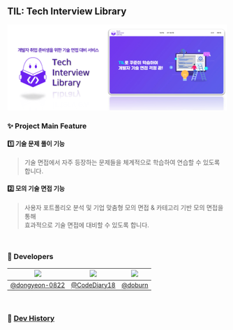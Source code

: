 ## TIL: Tech Interview Library

<img src="/assets/intro.png">

<br>

### ✨ Project Main Feature

#### 1️⃣ 기술 문제 풀이 기능

> 기술 면접에서 자주 등장하는 문제들을 체계적으로 학습하여 연습할 수 있도록 합니다.

#### 2️⃣ 모의 기술 면접 기능

> 사용자 포트폴리오 분석 및 기업 맞춤형 모의 면접 & 카테고리 기반 모의 면접을 통해  
> 효과적으로 기술 면접에 대비할 수 있도록 합니다.

<br>

### 🌵 Developers

| <img src="https://avatars.githubusercontent.com/u/68420044" width=200 /> | <img src="https://avatars.githubusercontent.com/u/74449232" width=200 /> | <img src="https://avatars.githubusercontent.com/u/51370905" width=200 /> |
| :---------:|:----------:|:----------:|
| [@dongyeon-0822](https://github.com/dongyeon-0822) | [@CodeDiary18](https://github.com/CodeDiary18) | [@doburn](https://github.com/doburn) | 

<br>

### 🔗 [Dev History](https://soma-til.notion.site/TIL-Tech-Interview-Library-a9968c1d95544a6c97ee44323fa6a11c)
